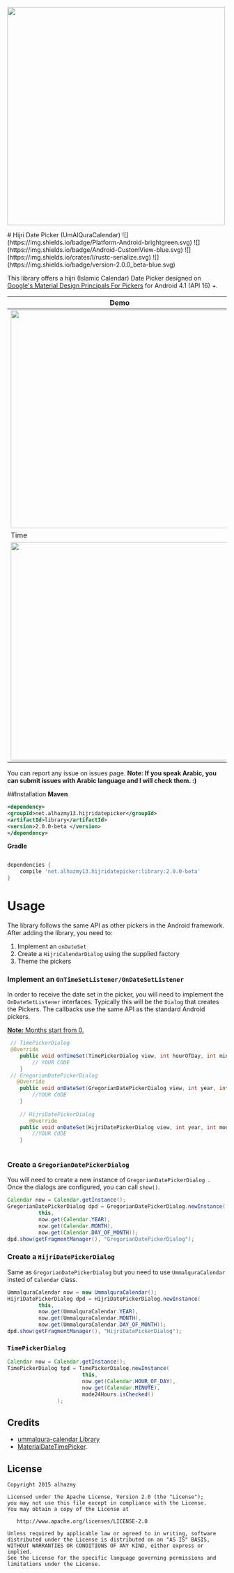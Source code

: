 <p align="left">
  <img src="https://cloud.githubusercontent.com/assets/4659608/12700270/e1730608-c7ed-11e5-8a18-a382fe7b63bd.png" width="500">
</p>
# Hijri Date Picker (UmAlQuraCalendar)
![](https://img.shields.io/badge/Platform-Android-brightgreen.svg)
![](https://img.shields.io/badge/Android-CustomView-blue.svg)
![](https://img.shields.io/crates/l/rustc-serialize.svg)
![](https://img.shields.io/badge/version-2.0.0_beta-blue.svg)

This library offers a hijri (Islamic Calendar) Date Picker  designed on [Google's Material Design Principals For Pickers](http://www.google.com/design/spec/components/pickers.html) for Android 4.1 (API 16) +.

Demo | Hijri
---- | ----
<img src="https://cloud.githubusercontent.com/assets/4659608/23710316/58e61be0-042d-11e7-92d5-c4bf08a6509b.gif" width="500"> | <img src="https://cloud.githubusercontent.com/assets/4659608/23705301/38fc59b0-041a-11e7-9090-6769154f55a4.png" width="500">
Time | Gregorian
<img src="https://cloud.githubusercontent.com/assets/4659608/23705300/38fc1248-041a-11e7-80b4-13086269f642.png" width="500"> | <img src="https://cloud.githubusercontent.com/assets/4659608/23705299/38fbf510-041a-11e7-9df4-857dab2638a6.png" width="500">

You can report any issue on issues page. **Note: If you speak Arabic, you can submit issues with Arabic language and I will check them. :)**

##Installation
**Maven**

```xml
<dependency>
<groupId>net.alhazmy13.hijridatepicker</groupId>
<artifactId>library</artifactId>
<version>2.0.0-beta </version>
</dependency>
```
**Gradle**

```gradle

dependencies {
	compile 'net.alhazmy13.hijridatepicker:library:2.0.0-beta'
}
```

# Usage
The library follows the same API as other pickers in the Android framework.
After adding the library, you need to:

1. Implement an `onDateSet`
2. Create a `HijriCalendarDialog` using the supplied factory
3. Theme the pickers

### Implement an `OnTimeSetListener/OnDateSetListener`
In order to receive the date  set in the picker, you will need to implement the `OnDateSetListener`  interfaces. Typically this will be the `Dialog`  that creates the Pickers. The callbacks use the same API as the standard Android pickers.

<u><b>Note:</b> Months start from 0.</u>

```java
 // TimePickerDialog
 @Override
    public void onTimeSet(TimePickerDialog view, int hourOfDay, int minute, int second) {
        // YOUR CODE
    }
 // GregorianDatePickerDialog
   @Override
    public void onDateSet(GregorianDatePickerDialog view, int year, int monthOfYear, int dayOfMonth) {
        //YOUR CODE
    }
    
    // HijriDatePickerDialog
       @Override
    public void onDateSet(HijriDatePickerDialog view, int year, int monthOfYear, int dayOfMonth) {
        //YOUR CODE
    }
    
```

### Create a `GregorianDatePickerDialog`
You will need to create a new instance of `GregorianDatePickerDialog `. Once the dialogs are configured, you can call `show()`.

```java
Calendar now = Calendar.getInstance();
GregorianDatePickerDialog dpd = GregorianDatePickerDialog.newInstance(
		  this,
		  now.get(Calendar.YEAR),
		  now.get(Calendar.MONTH),
		  now.get(Calendar.DAY_OF_MONTH));
dpd.show(getFragmentManager(), "GregorianDatePickerDialog");
```

### Create a `HijriDatePickerDialog`
Same as `GregorianDatePickerDialog` but you need to use `UmmalquraCalendar` insted of `Calendar` class.

```java
UmmalquraCalendar now = new UmmalquraCalendar();
HijriDatePickerDialog dpd = HijriDatePickerDialog.newInstance(
		  this,
		  now.get(UmmalquraCalendar.YEAR),
		  now.get(UmmalquraCalendar.MONTH),
		  now.get(UmmalquraCalendar.DAY_OF_MONTH));
dpd.show(getFragmentManager(), "HijriDatePickerDialog");
```

### `TimePickerDialog`


```java
Calendar now = Calendar.getInstance();
TimePickerDialog tpd = TimePickerDialog.newInstance(
                        this,
                        now.get(Calendar.HOUR_OF_DAY),
                        now.get(Calendar.MINUTE),
                        mode24Hours.isChecked()
                );
```




## Credits
* [ummalqura-calendar Library](https://github.com/msarhan/ummalqura-calendar) 
* [MaterialDateTimePicker](https://github.com/wdullaer/MaterialDateTimePicker).


## License

    Copyright 2015 alhazmy

    Licensed under the Apache License, Version 2.0 (the "License");
    you may not use this file except in compliance with the License.
    You may obtain a copy of the License at

       http://www.apache.org/licenses/LICENSE-2.0

    Unless required by applicable law or agreed to in writing, software
    distributed under the License is distributed on an "AS IS" BASIS,
    WITHOUT WARRANTIES OR CONDITIONS OF ANY KIND, either express or implied.
    See the License for the specific language governing permissions and
    limitations under the License.
    


